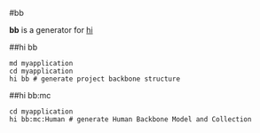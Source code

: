 #bb

**bb** is a generator for [hi](https://github.com/k33g/hi)

##hi bb

    md myapplication
    cd myapplication
    hi bb # generate project backbone structure

##hi bb:mc

    cd myapplication
    hi bb:mc:Human # generate Human Backbone Model and Collection
